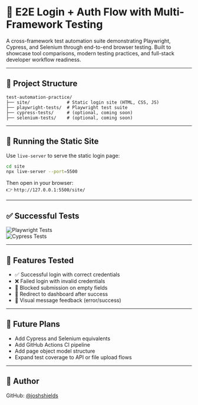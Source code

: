 # 🔧 E2E Login + Auth Flow with Multi-Framework Testing

A cross-framework test automation suite demonstrating Playwright, Cypress, and Selenium through end-to-end browser testing. Built to showcase tool comparisons, modern testing practices, and full-stack developer workflow readiness.

---

## 📁 Project Structure

```
test-automation-practice/
├── site/              # Static login site (HTML, CSS, JS)
├── playwright-tests/  # Playwright test suite
├── cypress-tests/     # (optional, coming soon)
├── selenium-tests/    # (optional, coming soon)
```

---

## 🚀 Running the Static Site

Use `live-server` to serve the static login page:

```bash
cd site
npx live-server --port=5500
```

Then open in your browser:  
👉 `http://127.0.0.1:5500/site/`

---

## ✅ Successful Tests
![Playwright Tests](https://github.com/joshshields/e2e-automation-suite/actions/workflows/playwright.yml/badge.svg)<br>![Cypress Tests](https://github.com/joshshields/e2e-automation-suite/actions/workflows/cypress.yml/badge.svg)

---

## 🔬 Features Tested

- ✅ Successful login with correct credentials
- ❌ Failed login with invalid credentials
- 🛑 Blocked submission on empty fields
- 🔁 Redirect to dashboard after success
- 🧾 Visual message feedback (error/success)

---

## 📌 Future Plans

- Add Cypress and Selenium equivalents
- Add GitHub Actions CI pipeline
- Add page object model structure
- Expand test coverage to API or file upload flows

---

## 👤 Author
GitHub: [@joshshields](https://github.com/joshshields)
